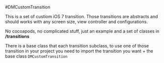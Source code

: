 #DMCustomTransition

This is a set of custiom iOS 7 transition. Those transitions are abstracts and should works with any screen size, view controller and configurations.

No cocoapods, no complicated stuff, just an example and a set of classes in **/transitions**

There is a base class that each transition subclass, to use one of those transition in your project you need to import the transition you want + the base class `DMCustomTransition`